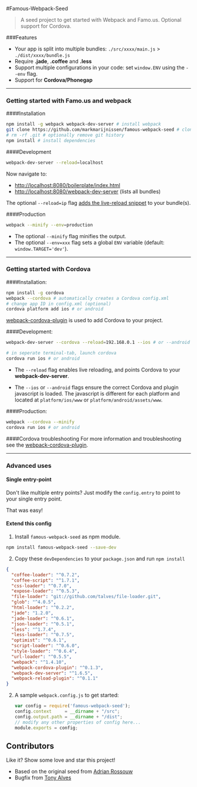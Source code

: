 #Famous-Webpack-Seed
> A seed project to get started with Webpack and Famo.us. 
> Optional support for Cordova.

###Features

* Your app is split into multiple bundles: `./src/xxxx/main.js` > `./dist/xxxx/bundle.js`
* Require **.jade**, **.coffee** and **.less**
* Support multiple configurations in your code: set `window.ENV` using the `--env` flag.
* Support for **Cordova/Phonegap**

---

### Getting started with Famo.us and webpack

####Installation

```bash
npm install -g webpack webpack-dev-server # install webpack
git clone https://github.com/markmarijnissen/famous-webpack-seed # clone this repository
# rm -rf .git # optionally remove git history
npm install # install dependencies
```

####Development

```bash
webpack-dev-server --reload=localhost
```

Now navigate to:

* [http://localhost:8080/boilerplate/index.html](http://localhost:8080/boilerplate/index.html)
* [http://localhost:8080/webpack-dev-server](http://localhost:8080/webpack-dev-server) (lists all bundles)

The optional `--reload=ip` flag [adds the live-reload snippet](https://github.com/markmarijnissen/webpack-reload-plugin) to your bundle(s).


####Production
```bash
webpack --minify --env=production
```

* The optional `--minify` flag minifies the output.
* The optional `--env=xxx` flag sets a global `ENV` variable (default: `window.TARGET='dev'`).

---

### Getting started with Cordova 

####Installation:

```bash
npm install -g cordova
webpack --cordova # automatically creates a Cordova config.xml
# change app ID in config.xml (optional)
cordova platform add ios # or android
```

[webpack-cordova-plugin](https://github.com/markmarijnissen/webpack-cordova-plugin) is used to add Cordova to your project.

####Development:

```bash
webpack-dev-server --cordova --reload=192.168.0.1 --ios # or --android

# in seperate terminal-tab, launch cordova
cordova run ios # or android
```

* The `--reload` flag enables live reloading, and points Cordova to your **webpack-dev-server**.

* The `--ios` or `--android` flags ensure the correct Cordova and plugin javascript is loaded. The javascript is different for each platform and located at `platform/ios/www` or `platform/android/assets/www`.

####Production:
```bash
webpack --cordova --minify
cordova run ios # or android
```

####Cordova troubleshooting
For more information and troubleshooting see the [webpack-cordova-plugin](https://github.com/markmarijnissen/webpack-cordova-plugin).

---

### Advanced uses

#### Single entry-point

Don't like multiple entry points? Just modify the `config.entry` to point to your single entry point.

That was easy!

#### Extend this config

1. Install `famous-webpack-seed` as npm module.
  ```bash
  npm install famous-webpack-seed --save-dev
  ```

2. Copy these `devDependencies` to your `package.json` and run `npm install`
  ```json
  {
    "coffee-loader": "^0.7.2",
    "coffee-script": "^1.7.1",
    "css-loader": "^0.7.0",
    "expose-loader": "^0.5.3",
    "file-loader": "git://github.com/talves/file-loader.git",
    "glob": "^4.0.5",
    "html-loader": "^0.2.2",
    "jade": "1.2.0",
    "jade-loader": "^0.6.1",
    "json-loader": "^0.5.1",
    "less": "^1.7.4",
    "less-loader": "^0.7.5",
    "optimist": "^0.6.1",
    "script-loader": "^0.6.0",
    "style-loader": "^0.6.4",
    "url-loader": "^0.5.5",
    "webpack": "^1.4.10",
    "webpack-cordova-plugin": "^0.1.3",
    "webpack-dev-server": "^1.6.5",
    "webpack-reload-plugin": "^0.1.1"
  }
  ```

2. A sample `webpack.config.js` to get started:
   ```js
   var config = require('famous-webpack-seed');
   config.context     = __dirname + "/src";
   config.output.path = __dirname + "/dist";
   // modify any other properties of config here...
   module.exports = config;
   ```



## Contributors

Like it? Show some love and star this project!

* Based on the original seed from [Adrian Rossouw](https://github.com/Vertice/famous-webpack-seed)
* Bugfix from [Tony Alves](https://github.com/talves/)

